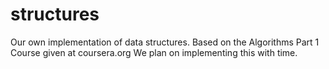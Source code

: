 structures
==========

Our own implementation of data structures. Based on the Algorithms Part 1 Course given at coursera.org We plan on implementing this with time.
